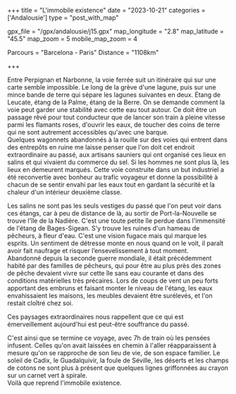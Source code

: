 +++
title = "L'immobile existence"
date = "2023-10-21"
categories = ['Andalousie']
type = "post_with_map"

gpx_file = "/gpx/andalousie/j15.gpx"
map_longitude = "2.8"
map_latitude = "45.5"
map_zoom = 5
mobile_map_zoom = 4

Parcours = "Barcelona - Paris"
Distance = "1108km"

+++

Entre Perpignan et Narbonne, la voie ferrée suit un itinéraire qui sur une carte semble impossible. Le long de la grève d'une lagune, 
puis sur une mince bande de terre qui sépare les lagunes suivantes en deux. Étang de Leucate, étang de la Palme, étang de la Berre. 
On se demande comment la voie peut garder une stabilité avec cette eau tout autour. Ce doit être un passage rêvé pour tout conducteur 
que de lancer son train à pleine vitesse parmi les flamants roses, d'ouvrir les eaux, de toucher des coins de terre qui ne sont autrement 
accessibles qu'avec une barque.  
Quelques wagonnets abandonnés à la rouille sur des voies qui entrent dans des entrepôts en ruine me laisse penser que l'on doit cet 
endroit extraordinaire au passé, aux artisans sauniers qui ont organisé ces lieux en salins et qui vivaient du commerce du sel. Si les 
hommes ne sont plus là, les lieux en demeurent marqués. Cette voie construite dans un but industriel a été reconvertie avec bonheur au 
trafic voyageur et donne la possibilité à chacun de se sentir envahi par les eaux tout en gardant la sécurité et la chaleur d'un 
intérieur deuxième classe.

Les salins ne sont pas les seuls vestiges du passé que l'on peut voir dans ces étangs, car à peu de distance de là, au sortir de 
Port-la-Nouvelle se trouve l'île de la Nadière. C'est une toute petite île perdue dans l'immensité de l'étang de Bages-Sigean. 
S'y trouve les ruines d'un hameau de pêcheurs, à fleur d'eau. C'est une vision fugace mais qui marque les esprits. Un sentiment de 
détresse monte en nous quand on le voit, il paraît avoir fait naufrage et risquer l’ensevelissement à tout moment.   
Abandonné depuis la seconde guerre mondiale, il était précédemment habité par des familles de pêcheurs, qui pour être au plus près 
des zones de pêche devaient vivre sur cette île sans eau courante et dans des conditions matérielles très précaires. Lors de coups 
de vent un peu forts apportant des embruns et faisant monter le niveau de l'étang, les eaux envahissaient les maisons, les meubles devaient 
être surélevés, et l'on restait cloîtré chez soi.

Ces paysages extraordinaires nous rappellent que ce qui est émerveillement aujourd'hui est peut-être souffrance du passé.


C'est ainsi que se termine ce voyage, avec 7h de train où les pensées infusent. Celles qu'on avait laissées en chemin à l'aller réapparaissent 
à mesure qu'on se rapproche de son lieu de vie, de son espace familier. Le soleil de Cadix, le Guadalquivir, la foule de Séville, les déserts 
et les champs de cotons ne sont plus à présent que quelques lignes griffonnées au crayon sur un carnet vert à spirale.  
Voilà que reprend l'immobile existence.
